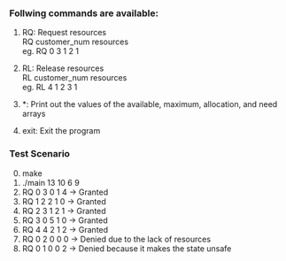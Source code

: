 ### Follwing commands are available:

1. RQ: Request resources<br>
   RQ customer_num resources<br>
   eg. RQ 0 3 1 2 1

2. RL: Release resources<br>
   RL customer_num resources<br>
   eg. RL 4 1 2 3 1

3. \*: Print out the values of the available, maximum, allocation, and need arrays

4. exit: Exit the program

### Test Scenario

0. make
1. ./main 13 10 6 9
2. RQ 0 3 0 1 4 -> Granted
3. RQ 1 2 2 1 0 -> Granted
4. RQ 2 3 1 2 1 -> Granted
5. RQ 3 0 5 1 0 -> Granted
6. RQ 4 4 2 1 2 -> Granted
7. RQ 0 2 0 0 0 -> Denied due to the lack of resources
8. RQ 0 1 0 0 2 -> Denied because it makes the state unsafe
